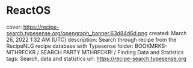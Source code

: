 # ReactOS

cover: https://recipe-search.typesense.org/opengraph_banner.63d84d6d.png
created: March 26, 2022 1:32 AM (UTC)
description: Search through recipe from the RecipeNLG recipe database with Typesense
folder: BOOKMRKS-MTHRFCKR / SEARCH PARTY MTHRFCKR! / Finding Data and Statistics
tags: Search, data and statistics
url: https://recipe-search.typesense.org